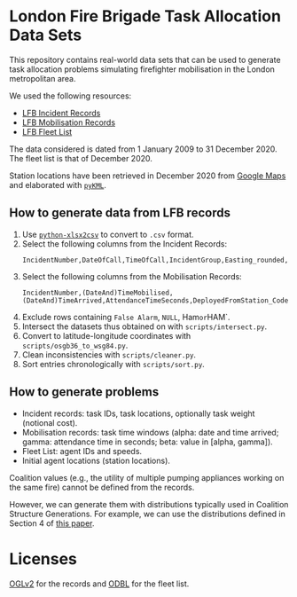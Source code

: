 # London Fire Brigade Task Allocation Data Sets

This repository contains real-world data sets that can be used to generate task
allocation problems simulating firefighter mobilisation in the London
metropolitan area.

We used the following resources:

- [LFB Incident Records](https://data.london.gov.uk/dataset/london-fire-brigade-incident-records)
- [LFB Mobilisation Records](https://data.london.gov.uk/dataset/london-fire-brigade-mobilisation-records)
- [LFB Fleet List](https://data.london.gov.uk/dataset/london-fire-brigade---fleet-list)

The data considered is dated from 1 January 2009 to 31 December 2020. The fleet
list is that of December 2020.

Station locations have been retrieved in December 2020 from [Google
Maps](https://www.google.com/maps/d/viewer?mid=1rSai4zdG8uSujX8QxY1i0cwgNAU&msa=0&ll=51.576189821246516%2C-0.5874470076488247&spn=0.064273%2C0.169086&iwloc=lyrftr%3Almq%3A1004%3Afire%20station%2C9131785149235576475%2C51.606291%2C0.10437&z=10)
and elaborated with [`pyKML`](https://pypi.org/project/pykml).

## How to generate data from LFB records

1. Use [`python-xlsx2csv`](https://pypi.org/project/xls2csv/) to convert to
   `.csv` format.
2. Select the following columns from the Incident Records:
   ```shell
   IncidentNumber,DateOfCall,TimeOfCall,IncidentGroup,Easting_rounded,Northing_rounded
   ```
3. Select the following columns from the Mobilisation Records:
   ```shell
   IncidentNumber,(DateAnd)TimeMobilised,(DateAnd)TimeArrived,AttendanceTimeSeconds,DeployedFromStation_Code
   ```
4. Exclude rows containing `False Alarm`, `NULL`, Ham` or `HAM`.
5. Intersect the datasets thus obtained on with `scripts/intersect.py`.
6. Convert to latitude-longitude coordinates with
   `scripts/osgb36_to_wsg84.py`.
7. Clean inconsistencies with `scripts/cleaner.py`.
8. Sort entries chronologically with `scripts/sort.py`.

## How to generate problems

- Incident records: task IDs, task locations, optionally task weight (notional
  cost).
- Mobilisation records: task time windows (alpha: date and time arrived; gamma:
  attendance time in seconds; beta: value in [alpha, gamma]).
- Fleet List: agent IDs and speeds.
- Initial agent locations (station locations).

Coalition values (e.g., the utility of multiple pumping appliances working on
the same fire) cannot be defined from the records.

However, we can generate them with distributions typically used in Coalition
Structure Generations. For example, we can use the distributions defined in
Section 4 of [this
paper](https://ojs.aaai.org/index.php/AAAI/article/view/8265).

# Licenses

[OGLv2](http://www.nationalarchives.gov.uk/doc/open-government-licence/version/2)
for the records and [ODBL](https://opendefinition.org/licenses/odc-odbl) for the
fleet list.
